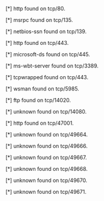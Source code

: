[*] http found on tcp/80.



[*] msrpc found on tcp/135.



[*] netbios-ssn found on tcp/139.



[*] http found on tcp/443.



[*] microsoft-ds found on tcp/445.



[*] ms-wbt-server found on tcp/3389.



[*] tcpwrapped found on tcp/443.



[*] wsman found on tcp/5985.



[*] ftp found on tcp/14020.



[*] unknown found on tcp/14080.



[*] http found on tcp/47001.



[*] unknown found on tcp/49664.



[*] unknown found on tcp/49666.



[*] unknown found on tcp/49667.



[*] unknown found on tcp/49668.



[*] unknown found on tcp/49670.



[*] unknown found on tcp/49671.



